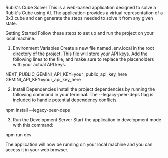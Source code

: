 Rubik's Cube Solver
This is a web-based application designed to solve a Rubik's Cube using AI. The application provides a virtual representation of a 3x3 cube and can generate the steps needed to solve it from any given state.

Getting Started
Follow these steps to set up and run the project on your local machine.

1. Environment Variables
Create a new file named .env.local in the root directory of the project. This file will store your API keys. Add the following lines to the file, and make sure to replace the placeholders with your actual API keys.

NEXT_PUBLIC_GEMINI_API_KEY=your_public_api_key_here
GEMINI_API_KEY=your_api_key_here

2. Install Dependencies
Install the project dependencies by running the following command in your terminal. The --legacy-peer-deps flag is included to handle potential dependency conflicts.

npm install --legacy-peer-deps

3. Run the Development Server
Start the application in development mode with this command:

npm run dev

The application will now be running on your local machine and you can access it in your web browser.
